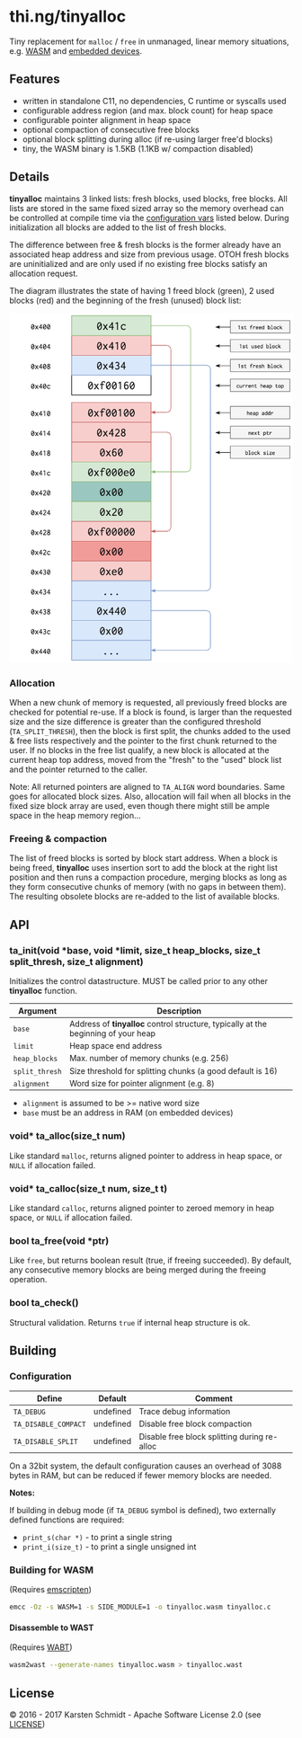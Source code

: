 # thi.ng/tinyalloc

Tiny replacement for `malloc` / `free` in unmanaged, linear memory situations, e.g. [WASM](http://webassembly.org) and [embedded devices](https://github.com/thi-ng/ws-ldn-12).

## Features

- written in standalone C11, no dependencies, C runtime or syscalls used
- configurable address region (and max. block count) for heap space
- configurable pointer alignment in heap space
- optional compaction of consecutive free blocks
- optional block splitting during alloc (if re-using larger free'd blocks)
- tiny, the WASM binary is 1.5KB (1.1KB w/ compaction disabled)

## Details

**tinyalloc** maintains 3 linked lists: fresh blocks, used blocks, free blocks. All lists are stored in the same fixed sized array so the memory overhead can be controlled at compile time via the [configuration vars](#configuration) listed below. During initialization all blocks are added to the list of fresh blocks.

The difference between free & fresh blocks is the former already have an associated heap address and size from previous usage. OTOH fresh blocks are uninitialized and are only used if no existing free blocks satisfy an allocation request.

The diagram illustrates the state of having 1 freed block (green), 2 used blocks (red) and the beginning of the fresh (unused) block list:

![memory layout](tinyalloc.png)

### Allocation

When a new chunk of memory is requested, all previously freed blocks are checked for potential re-use. If a block is found, is larger than the requested size and the size difference is greater than the configured threshold (`TA_SPLIT_THRESH`), then the block is first split, the chunks added to the used & free lists respectively and the pointer to the first chunk returned to the user. If no blocks in the free list qualify, a new block is allocated at the current heap top address, moved from the "fresh" to the "used" block list and the pointer returned to the caller.

Note: All returned pointers are aligned to `TA_ALIGN` word boundaries. Same goes for allocated block sizes. Also, allocation will fail when all blocks in the fixed size block array are used, even though there might still be ample space in the heap memory region...

### Freeing & compaction

The list of freed blocks is sorted by block start address. When a block is being freed, **tinyalloc** uses insertion sort to add the block at the right list position and then runs a compaction procedure, merging blocks as long as they form consecutive chunks of memory (with no gaps in between them). The resulting obsolete blocks are re-added to the list of available blocks.

## API

### ta\_init(void \*base, void \*limit, size_t heap_blocks, size_t split_thresh, size_t alignment)

Initializes the control datastructure. MUST be called prior to any other **tinyalloc** function.

| Argument | Description |
|----------|-------------|
| `base` | Address of **tinyalloc** control structure, typically at the beginning of your heap |
| `limit` | Heap space end address |
| `heap_blocks`  | Max. number of memory chunks (e.g. 256) |
| `split_thresh` | Size threshold for splitting chunks (a good default is 16) |
| `alignment` | Word size for pointer alignment (e.g. 8) |

- `alignment` is assumed to be >= native word size
- `base` must be an address in RAM (on embedded devices)

### void* ta\_alloc(size\_t num)

Like standard `malloc`, returns aligned pointer to address in heap space, or `NULL` if allocation failed.

### void* ta\_calloc(size\_t num, size\_t t)

Like standard `calloc`, returns aligned pointer to zeroed memory in heap space, or `NULL` if allocation failed.

### bool ta\_free(void \*ptr)

Like `free`, but returns boolean result (true, if freeing succeeded). By default, any consecutive memory blocks are being merged during the freeing operation.

### bool ta\_check()

Structural validation. Returns `true` if internal heap structure is ok.

## Building

### Configuration

| Define | Default | Comment |
|--------|---------|---------|
| `TA_DEBUG` | undefined | Trace debug information |
| `TA_DISABLE_COMPACT` | undefined | Disable free block compaction |
| `TA_DISABLE_SPLIT` | undefined | Disable free block splitting during re-alloc |

On a 32bit system, the default configuration causes an overhead of 3088 bytes in RAM, but can be reduced if fewer memory blocks are needed.

**Notes:**

If building in debug mode (if `TA_DEBUG` symbol is defined), two externally defined functions are required:

- `print_s(char *)` - to print a single string
- `print_i(size_t)` - to print a single unsigned int

### Building for WASM

(Requires [emscripten](http://emscripten.org))

```sh
emcc -Oz -s WASM=1 -s SIDE_MODULE=1 -o tinyalloc.wasm tinyalloc.c
```

#### Disassemble to WAST

(Requires [WABT](https://github.com/WebAssembly/wabt))

```sh
wasm2wast --generate-names tinyalloc.wasm > tinyalloc.wast
```

## License

&copy; 2016 - 2017 Karsten Schmidt - Apache Software License 2.0 (see [LICENSE](./LICENSE))
